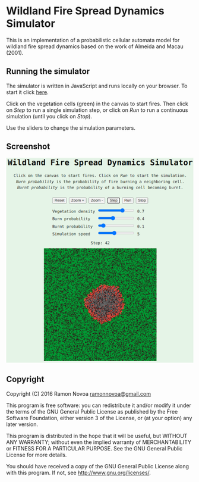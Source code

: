 # Wildland Fire Spread Dynamics Simulator

This is an implementation of a probabilistic cellular automata model for wildland fire spread dynamics based on the work of Almeida and Macau (2001).

## Running the simulator

The simulator is written in JavaScript and runs locally on your browser. To start it click [here](https://nramon.github.io/FireDynamicsAutomata/).

Click on the vegetation cells (green) in the canvas to start fires. Then click on *Step* to run a single simulation step, or click on *Run* to run a continuous simulation (until you click on *Stop*).

Use the sliders to change the simulation parameters.

## Screenshot
![screenshot](https://raw.githubusercontent.com/nramon/FireDynamicsAutomata/master/doc/fire_dynamics_simulator.png)

## Copyright

Copyright (C) 2016 Ramon Novoa ramonnovoa@gmail.com

This program is free software: you can redistribute it and/or modify it under the terms of the GNU General Public License as published by the Free Software Foundation, either version 3 of the License, or (at your option) any later version.

This program is distributed in the hope that it will be useful, but WITHOUT ANY WARRANTY; without even the implied warranty of MERCHANTABILITY or FITNESS FOR A PARTICULAR PURPOSE. See the GNU General Public License for more details.

You should have received a copy of the GNU General Public License along with this program. If not, see http://www.gnu.org/licenses/.
